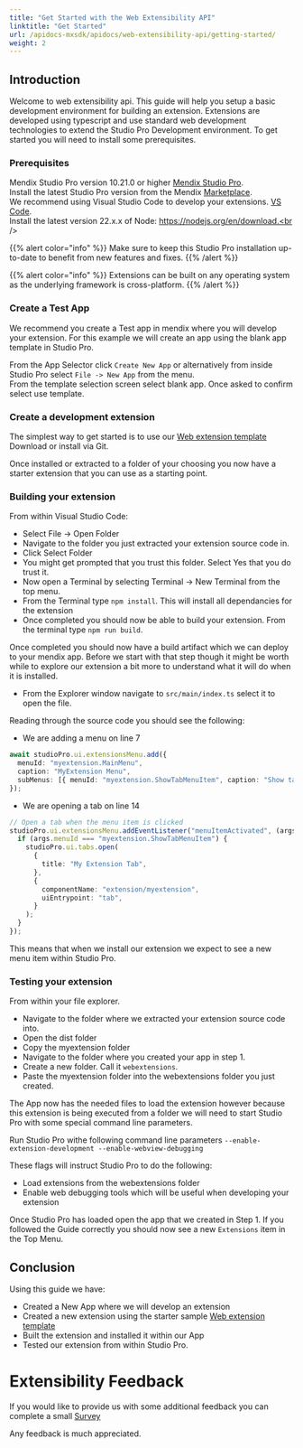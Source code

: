 ```yaml
---
title: "Get Started with the Web Extensibility API"
linktitle: "Get Started"
url: /apidocs-mxsdk/apidocs/web-extensibility-api/getting-started/
weight: 2
---
```


## Introduction

Welcome to web extensibility api. This guide will help you setup a basic development environment for building an extension.
Extensions are developed using typescript and use standard web development technologies to extend the Studio Pro Development environment. To get started you will need to install some prerequisites.

### Prerequisites

Mendix Studio Pro version 10.21.0 or higher [Mendix Studio Pro](https://marketplace.mendix.com/link/studiopro). <br />
Install the latest Studio Pro version from the Mendix [Marketplace](https://marketplace.mendix.com/link/studiopro/).<br />
We recommend using Visual Studio Code to develop your extensions. [VS Code](https://code.visualstudio.com/).<br />
Install the latest version 22.x.x of Node: https://nodejs.org/en/download.<br />

{{% alert color="info" %}}
Make sure to keep this Studio Pro installation up-to-date to benefit from new features and fixes.
{{% /alert %}}

{{% alert color="info" %}}
Extensions can be built on any operating system as the underlying framework is cross-platform.
{{% /alert %}}

### Create a Test App

We recommend you create a Test app in mendix where you will develop your extension. For this example we will create an app using the blank app template in Studio Pro.

From the App Selector click `Create New App` or alternatively from inside Studio Pro select `File -> New App` from the menu. <br />
From the template selection screen select blank app. Once asked to confirm select use template.

### Create a development extension

The simplest way to get started is to use our [Web extension template](https://github.com/mendix/web-extension-template)<br />
Download or install via Git.

Once installed or extracted to a folder of your choosing you now have a starter extension that you can use as a starting point.

### Building your extension

From within Visual Studio Code:

- Select File -> Open Folder
- Navigate to the folder you just extracted your extension source code in.
- Click Select Folder
- You might get prompted that you trust this folder. Select Yes that you do trust it.
- Now open a Terminal by selecting Terminal -> New Terminal from the top menu.
- From the Terminal type `npm install`. This will install all dependancies for the extension
- Once completed you should now be able to build your extension. From the terminal type `npm run build`.

Once completed you should now have a build artifact which we can deploy to your mendix app.
Before we start with that step though it might be worth while to explore our extension a bit more to understand what it will do
when it is installed.

- From the Explorer window navigate to `src/main/index.ts` select it to open the file.

Reading through the source code you should see the following:

- We are adding a menu on line 7

```typescript
await studioPro.ui.extensionsMenu.add({
  menuId: "myextension.MainMenu",
  caption: "MyExtension Menu",
  subMenus: [{ menuId: "myextension.ShowTabMenuItem", caption: "Show tab" }],
});
```

- We are opening a tab on line 14

```typescript
// Open a tab when the menu item is clicked
studioPro.ui.extensionsMenu.addEventListener("menuItemActivated", (args) => {
  if (args.menuId === "myextension.ShowTabMenuItem") {
    studioPro.ui.tabs.open(
      {
        title: "My Extension Tab",
      },
      {
        componentName: "extension/myextension",
        uiEntrypoint: "tab",
      }
    );
  }
});
```

This means that when we install our extension we expect to see a new menu item within Studio Pro.

### Testing your extension

From within your file explorer.

- Navigate to the folder where we extracted your extension source code into.
- Open the dist folder
- Copy the myextension folder
- Navigate to the folder where you created your app in step 1.
- Create a new folder. Call it `webextensions`.
- Paste the myextension folder into the webextensions folder you just created.

The App now has the needed files to load the extension however because this extension is being executed from a folder we will need to start Studio Pro with some special command line parameters.

Run Studio Pro withe following command line parameters `--enable-extension-development --enable-webview-debugging`

These flags will instruct Studio Pro to do the following:

- Load extensions from the webextensions folder
- Enable web debugging tools which will be useful when developing your extension

Once Studio Pro has loaded open the app that we created in Step 1. If you followed the Guide correctly you should now see a new `Extensions` item in the Top Menu.

## Conclusion

Using this guide we have:

- Created a New App where we will develop an extension
- Created a new extension using the starter sample [Web extension template](https://github.com/mendix/web-extension-template)
- Built the extension and installed it within our App
- Tested our extension from within Studio Pro.

# Extensibility Feedback

If you would like to provide us with some additional feedback you can complete a small [Survey](https://survey.alchemer.eu/s3/90801191/Extensibility-Feedback)

Any feedback is much appreciated.
